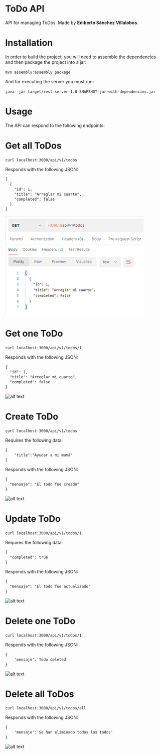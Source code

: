 # ToDo API

API for managing ToDos. Made by **Ediberto Sánchez Villalobos**.

# Installation

In order to build the project, you will need to assemble the dependencies and then package the project into a jar:

`mvn assembly:assembly package`

And for executing the server you must run:

`java -jar target/rest-server-1.0-SNAPSHOT-jar-with-dependencies.jar`

# Usage

The API can respond to the following endpoints:

# Get all ToDos

`curl localhost:3000/api/v1/todos`

Responds with the following JSON:

```
[
  {
    "id": 1,
    "title": "Arreglar mi cuarto",
    "completed": false
  }
]
```

![alt text](https://raw.githubusercontent.com/edibertoo/examen2/master/img/1_getAllTodos.PNG)

# Get one ToDo

`curl localhost:3000/api/v1/todos/1`

Responds with the following JSON:

```
{
  "id": 1,
  "title": "Arreglar mi cuarto",
  "completed": false
}
```

![alt text](https://raw.githubusercontent.com/main/rest-server/img/2_getOneTodo.PNG)

# Create ToDo

`curl localhost:3000/api/v1/todos`

Requires the following data:

```
{
	"title":"Ayudar a mi mamá"
}
```

Responds with the following JSON:

```
{
  "mensaje": "El todo fue creado"
}
```

![alt text](https://raw.githubusercontent.com/main/rest-server/img/3_postCreateTodo.PNG)

# Update ToDo

`curl localhost:3000/api/v1/todos/1`

Requires the following data:

```
{
  "completed": true
}
```

Responds with the following JSON:

```
{
  "mensaje": "El todo fue actualizado"
}
```

![alt text](https://raw.githubusercontent.com/main/rest-server/img/4_updateTodo.PNG)

# Delete one ToDo

`curl localhost:3000/api/v1/todos/1`

Responds with the following JSON:

```
{
	'mensaje':'Todo deleted'
}
```

![alt text](https://raw.githubusercontent.com/main/rest-server/img/5_deleteTodo.png)

# Delete all ToDos

`curl localhost:3000/api/v1/todos/all`

Responds with the following JSON:

```
{
	'mensaje':'Se han eliminado todos los todos'
}
```

![alt text](https://raw.githubusercontent.com/main/rest-server/img/6_deleteAllTodos.PNG)

